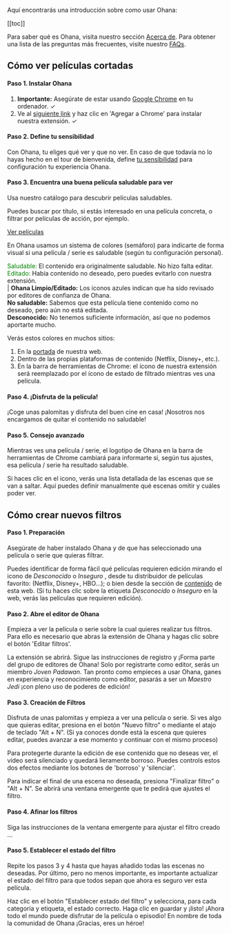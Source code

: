Aquí encontrarás una introducción sobre como usar Ohana:

[[toc]]

Para saber qué es Ohana, visita nuestro sección [Acerca de](/about). Para obtener una lista de las preguntas más frecuentes, visite nuestro [FAQs](/faqs).

## Cómo ver películas cortadas

#### Paso 1. Instalar Ohana

1.  **Importante:** Asegúrate de estar usando [Google Chrome](https://www.google.com/chrome/) en tu ordenador. ✓
2.  Ve al [siguiente link](https://chrome.google.com/webstore/detail/ohana/nfkbclgkdifmoidnkapblfipbdkcppcf) y haz clic en 'Agregar a Chrome' para instalar nuestra extensión. ✓

#### Paso 2. Define tu sensibilidad

Con Ohana, tu eliges qué ver y que no ver. En caso de que todavía no lo hayas hecho en el tour de bienvenida, define [tu sensibilidad](/settings) para configuración tu experiencia Ohana.

#### Paso 3. Encuentra una buena película saludable para ver

Usa nuestro catálogo para descubrir películas saludables.

Puedes buscar por título, si estás interesado en una película concreta, o filtrar por películas de acción, por ejemplo.

[Ver películas](/)

En Ohana usamos un sistema de colores (semáforo) para indicarte de forma visual si una película / serie es saludable (según tu configuración personal).

<span style="color:green">Saludable: </span> El contenido era originalmente saludable. No hizo falta editar.
<span style="color:green">Editado: </span> Había contenido no deseado, pero puedes evitarlo con nuestra extensión.  
| **Ohana Limpio/Editado:** Los iconos azules indican que ha sido revisado por editores de confianza de Ohana.  
**No saludable:** Sabemos que esta película tiene contenido como no deseado, pero aún no está editada.  
**Desconocido:** No tenemos suficiente información, así que no podemos aportarte mucho.

Verás estos colores en muchos sitios:

1.  En la [portada](/) de nuestra web.
2.  Dentro de las propias plataformas de contenido (Netflix, Disney+, etc.).
3.  En la barra de herramientas de Chrome: el ícono de nuestra extensión será reemplazado por el ícono de estado de filtrado mientras ves una película.

#### Paso 4. ¡Disfruta de la película!

¡Coge unas palomitas y disfruta del buen cine en casa! ¡Nosotros nos encargamos de quitar el contenido no saludable!

#### Paso 5. Consejo avanzado

Mientras ves una película / serie, el logotipo de Ohana en la barra de herramientas de Chrome cambiará para informarte si, según tus ajustes, esa película / serie ha resultado saludable.

Si haces clic en el icono, verás una lista detallada de las escenas que se van a saltar. Aquí puedes definir manualmente qué escenas omitir y cuáles poder ver.

## Cómo crear nuevos filtros

#### Paso 1. Preparación

Asegúrate de haber instalado Ohana y de que has seleccionado una película o serie que quieras filtrar.

Puedes identificar de forma fácil qué películas requieren edición mirando el icono de _Desconocido_ o _Inseguro_ , desde tu distribuidor de películas favorito: (Netflix, Disney+, HBO...); o bien desde la sección de [contenido](/find-movies) de esta web. (Si tu haces clic sobre la etiqueta _Desconocido_ o _Inseguro_ en la web, verás las películas que requieren edición).

#### Paso 2. Abre el editor de Ohana

Empieza a ver la película o serie sobre la cual quieres realizar tus filtros. Para ello es necesario que abras la extensión de Ohana y hagas clic sobre el botón 'Editar filtros'.

La extensión se abrirá. Sigue las instrucciones de registro y ¡Forma parte del grupo de editores de Ohana! Solo por registrarte como editor, serás un miembro _Joven Padawan_. Tan pronto como empieces a usar Ohana, ganes en experiencia y reconocimiento como editor, pasarás a ser un _Maestro Jedi_ ¡con pleno uso de poderes de edición!

#### Paso 3. Creación de Filtros

Disfruta de unas palomitas y empieza a ver una película o serie. Si ves algo que quieras editar, presiona en el botón "Nuevo filtro" o mediante el atajo de teclado "Alt + N". (Si ya conoces donde está la escena que quieres editar, puedes avanzar a ese momento y continuar con el mismo proceso)

Para protegerte durante la edición de ese contenido que no deseas ver, el vídeo será silenciado y quedará lieramente borroso. Puedes controls estos dos efectos mediante los botones de 'borroso' y 'silenciar'.

Para indicar el final de una escena no deseada, presiona "Finalizar filtro" o "Alt + N". Se abrirá una ventana emergente que te pedirá que ajustes el filtro.

#### Paso 4. Afinar los filtros

Siga las instrucciones de la ventana emergente para ajustar el filtro creado ...

#### Paso 5. Establecer el estado del filtro

Repite los pasos 3 y 4 hasta que hayas añadido todas las escenas no deseadas. Por último, pero no menos importante, es importante actualizar el estado del filtro para que todos sepan que ahora es seguro ver esta película.

Haz clic en el botón "Establecer estado del filtro" y selecciona, para cada categoría y etiqueta, el estado correcto. Haga clic en guardar y ¡listo! ¡Ahora todo el mundo puede disfrutar de la película o episodio! En nombre de toda la comunidad de Ohana ¡Gracias, eres un héroe!
